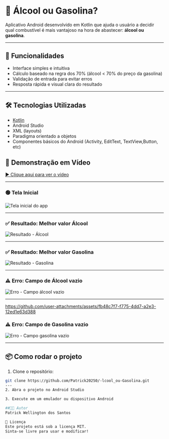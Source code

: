 # 🚗 Álcool ou Gasolina?

Aplicativo Android desenvolvido em Kotlin que ajuda o usuário a decidir qual combustível é mais vantajoso na hora de abastecer: **álcool ou gasolina**.

---

## 📱 Funcionalidades

- Interface simples e intuitiva
- Cálculo baseado na regra dos 70% (álcool < 70% do preço da gasolina)
- Validação de entrada para evitar erros
- Resposta rápida e visual clara do resultado

---

## 🛠️ Tecnologias Utilizadas

- [Kotlin](https://kotlinlang.org/)
- Android Studio
- XML (layouts)
- Paradigma orientado a objetos
- Componentes básicos do Android (Activity, EditText, TextView,Button, etc)


## 🎥 Demonstração em Vídeo

[▶️ Clique aqui para ver o vídeo](https://github.com/user-attachments/assets/c859c761-871f-4827-a7f7-3ab3727e8497)

---
### 🟢 Tela Inicial
![Tela inicial do app](https://github.com/user-attachments/assets/c3504271-98fc-47f7-97d9-d008f268cb14)

---

### ✅ Resultado: Melhor valor Álcool
![Resultado - Álcool](https://github.com/user-attachments/assets/21ead76e-274b-4526-ac22-1f802a861e8b)

---

### ✅ Resultado: Melhor valor Gasolina
![Resultado - Gasolina](https://github.com/user-attachments/assets/885f9bcf-06ee-4b2a-99dc-0d80bbe317b5)

---

### ⚠️ Erro: Campo de Álcool vazio
![Erro - Campo álcool vazio](https://github.com/user-attachments/assets/0b7521bd-679b-458a-a8c9-a788796f3896)

---

https://github.com/user-attachments/assets/fb48c7f7-f775-4dd7-a2e3-12ed1e63d388



### ⚠️ Erro: Campo de Gasolina vazio
![Erro - Campo gasolina vazio](https://github.com/user-attachments/assets/c116c205-13eb-4fbf-aa43-f802b13f0cb8)







---


## 📦 Como rodar o projeto

1. Clone o repositório:
```bash
git clone https://github.com/Patrick20250/-lcool_ou-Gasolina.git
---
2. Abra o projeto no Android Studio

3. Execute em um emulador ou dispositivo Android

##👨‍💻 Autor
Patrick Wellington dos Santos

📝 Licença
Este projeto está sob a licença MIT.
Sinta-se livre para usar e modificar!

